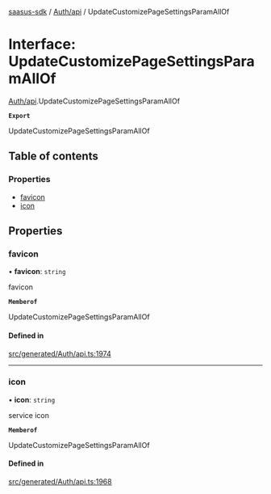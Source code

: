 [saasus-sdk](../README.md) / [Auth/api](../modules/Auth_api.md) / UpdateCustomizePageSettingsParamAllOf

# Interface: UpdateCustomizePageSettingsParamAllOf

[Auth/api](../modules/Auth_api.md).UpdateCustomizePageSettingsParamAllOf

**`Export`**

UpdateCustomizePageSettingsParamAllOf

## Table of contents

### Properties

- [favicon](Auth_api.UpdateCustomizePageSettingsParamAllOf.md#favicon)
- [icon](Auth_api.UpdateCustomizePageSettingsParamAllOf.md#icon)

## Properties

### favicon

• **favicon**: `string`

favicon

**`Memberof`**

UpdateCustomizePageSettingsParamAllOf

#### Defined in

[src/generated/Auth/api.ts:1974](https://github.com/saasus-platform/saasus-sdk-javascript/blob/6b95732/src/generated/Auth/api.ts#L1974)

___

### icon

• **icon**: `string`

service icon

**`Memberof`**

UpdateCustomizePageSettingsParamAllOf

#### Defined in

[src/generated/Auth/api.ts:1968](https://github.com/saasus-platform/saasus-sdk-javascript/blob/6b95732/src/generated/Auth/api.ts#L1968)
